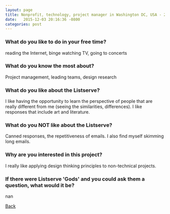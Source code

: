 ```yaml
---
layout: page
title: Nonprofit, technology, project manager in Washington DC, USA - 25
date:   2015-12-03 20:16:36 -0800
categories: post
---
```


### What do you like to do in your free time?
<p>reading the Internet, binge watching TV, going to concerts </p>

### What do you know the most about?
<p>Project management, leading teams, design research</p>

### What do you like about the Listserve?
<p>I like having the opportunity to learn the perspective of people that are really different from me (seeing the similarities, differences). I like responses that include art and literature.</p>

### What do you NOT like about the Listserve?
<p>Canned responses, the repetitiveness of emails. I also find myself skimming long emails.</p>

### Why are you interested in this project?
<p>I really like applying design thinking principles to non-technical projects.</p>

### If there were Listserve 'Gods' and you could ask them a question, what would it be?
<p>nan</p>

[Back][1]

[1]: /responders/all